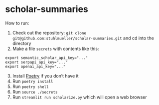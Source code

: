 # scholar-summaries

How to run:

1. Check out the repository: `git clone git@github.com:stuhlmueller/scholar-summaries.git` and cd into the directory
2. Make a file `secrets` with contents like this:
```
export semantic_scholar_api_key="..."
export serpapi_api_key="..."
export openai_api_key="..."
```
3. Install [Poetry](https://python-poetry.org/docs/) if you don’t have it
4. Run `poetry install`
5. Run `poetry shell`
6. Run `source ./secrets`
7. Run `streamlit run scholarize.py` which will open a web browser
